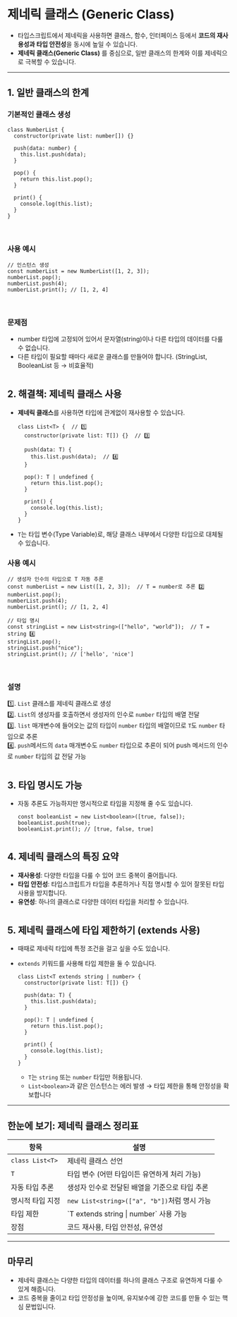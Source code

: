 # 제네릭 클래스 (Generic Class)

* 타입스크립트에서 제네릭을 사용하면 클래스, 함수, 인터페이스 등에서 **코드의 재사용성과 타입 안전성**을 동시에 높일 수 있습니다.
* **제네릭 클래스(Generic Class)** 를 중심으로, 일반 클래스의 한계와 이를 제네릭으로 극복할 수 있습니다.

---

## 1. 일반 클래스의 한계

### 기본적인 클래스 생성

```tsx
class NumberList {
  constructor(private list: number[]) {}

  push(data: number) {
    this.list.push(data);
  }

  pop() {
    return this.list.pop();
  }

  print() {
    console.log(this.list);
  }
}
```

<br />

### 사용 예시

```tsx
// 인스턴스 생성
const numberList = new NumberList([1, 2, 3]);
numberList.pop();
numberList.push(4);
numberList.print(); // [1, 2, 4]
```

<br />

### 문제점

* number 타입에 고정되어 있어서 문자열(string)이나 다른 타입의 데이터를 다룰 수 없습니다.
* 다른 타입이 필요할 때마다 새로운 클래스를 만들어야 합니다. (StringList, BooleanList 등 → 비효율적)

#

## 2. 해결책: 제네릭 클래스 사용
* **제네릭 클래스**를 사용하면 타입에 관계없이 재사용할 수 있습니다.

  ```tsx
  class List<T> {  // 1️⃣
    constructor(private list: T[]) {}  // 3️⃣
  
    push(data: T) {
      this.list.push(data);  // 4️⃣
    }
  
    pop(): T | undefined {
      return this.list.pop();
    }
  
    print() {
      console.log(this.list);
    }
  }
  ```

* `T`는 타입 변수(Type Variable)로, 해당 클래스 내부에서 다양한 타입으로 대체될 수 있습니다.

### 사용 예시

```tsx
// 생성자 인수의 타입으로 T 자동 추론
const numberList = new List([1, 2, 3]);  // T = number로 추론 2️⃣
numberList.pop();
numberList.push(4);
numberList.print(); // [1, 2, 4]

// 타입 명시
const stringList = new List<string>(["hello", "world"]);  // T = string 4️⃣
stringList.pop();
stringList.push("nice");
stringList.print(); // ['hello', 'nice']
```

<br />

### 설명

1️⃣. `List` 클래스를 제네릭 클래스로 생성<br />
2️⃣. `List`의 생성자를 호출하면서 생성자의 인수로 `number` 타입의 배열 전달<br />
3️⃣. `list` 매개변수에 들어오는 값의 타입이 `number` 타입의 배열이므로 `T`도 `number` 타입으로 추론<br />
4️⃣. `push`메서드의 `data` 매개변수도 `number` 타입으로 추론이 되어 push 메서드의 인수로 `number` 타입의 값 전달 가능

#

## 3. 타입 명시도 가능

* 자동 추론도 가능하지만 명시적으로 타입을 지정해 줄 수도 있습니다.

  ```tsx
  const booleanList = new List<boolean>([true, false]);
  booleanList.push(true);
  booleanList.print(); // [true, false, true]
  ```

#

## 4. 제네릭 클래스의 특징 요약

* **재사용성**: 다양한 타입을 다룰 수 있어 코드 중복이 줄어듭니다.
* **타입 안전성**: 타입스크립트가 타입을 추론하거나 직접 명시할 수 있어 잘못된 타입 사용을 방지합니다.
* **유연성**: 하나의 클래스로 다양한 데이터 타입을 처리할 수 있습니다.

#

## 5. 제네릭 클래스에 타입 제한하기 (extends 사용)

* 때때로 제네릭 타입에 특정 조건을 걸고 싶을 수도 있습니다.
* `extends` 키워드를 사용해 타입 제한을 둘 수 있습니다.

  ```tsx
  class List<T extends string | number> {
    constructor(private list: T[]) {}
  
    push(data: T) {
      this.list.push(data);
    }
  
    pop(): T | undefined {
      return this.list.pop();
    }
  
    print() {
      console.log(this.list);
    }
  }
  ```

  * `T`는 `string` 또는 `number` 타입만 허용됩니다.
  * `List<boolean>`과 같은 인스턴스는 에러 발생 → 타입 제한을 통해 안정성을 확보합니다

---

## 한눈에 보기: 제네릭 클래스 정리표

| 항목              | 설명                                     |
| --------------- | -------------------------------------- |
| `class List<T>` | 제네릭 클래스 선언                             |
| `T`             | 타입 변수 (어떤 타입이든 유연하게 처리 가능)             |
| 자동 타입 추론        | 생성자 인수로 전달된 배열을 기준으로 타입 추론             |
| 명시적 타입 지정       | `new List<string>(["a", "b"])`처럼 명시 가능 |
| 타입 제한           | \`T extends string \| number\` 사용 가능 |
| 장점              | 코드 재사용, 타입 안전성, 유연성                    |

---

## 마무리


* 제네릭 클래스는 다양한 타입의 데이터를 하나의 클래스 구조로 유연하게 다룰 수 있게 해줍니다.
* 코드 중복을 줄이고 타입 안정성을 높이며, 유지보수에 강한 코드를 만들 수 있는 핵심 문법입니다.

